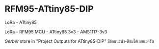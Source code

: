 # RFM95-ATtiny85-DIP
LoRa - ATtiny85

LoRa - RFM95
MCU  - ATtiny85
3v3  - AMS1117-3v3

*Gerber* store in "Project Outputs for ATtiny85-DIP"
มีข้อแนะนำ-ติชมได้เลยนะครับ
